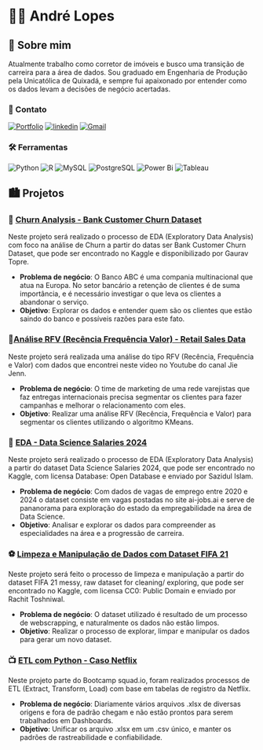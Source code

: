 # 🧑‍💻 André Lopes
## 🚀 Sobre mim
Atualmente trabalho como corretor de imóveis e busco uma transição de carreira para a área de dados. Sou graduado em Engenharia de Produção pela Unicatólica de Quixadá, e sempre fui apaixonado por entender como os dados levam a decisões de negócio acertadas. 
### 🔗 Contato 
[![Portfolio](https://img.shields.io/badge/Portfolio-FF5722?style=for-the-badge&logo=todoist&logoColor=white)](https://sites.google.com/view/portfolioandreluizls1)
[![linkedin](https://img.shields.io/badge/linkedin-0A66C2?style=for-the-badge&logo=linkedin&logoColor=white)](https://www.linkedin.com/in/andreluizls1/)
[![Gmail](https://img.shields.io/badge/Gmail-333333?style=for-the-badge&logo=gmail&logoColor=red)](mailto:datalopes1@gmail.com)
### 🛠 Ferramentas
![Python](https://img.shields.io/badge/python-3670A0?style=for-the-badge&logo=python&logoColor=ffdd54)
![R](https://img.shields.io/badge/R-276DC3?style=for-the-badge&logo=r&logoColor=white)
![MySQL](https://img.shields.io/badge/MySQL-00000F?style=for-the-badge&logo=mysql&logoColor=white)
![PostgreSQL](https://img.shields.io/badge/PostgreSQL-000?style=for-the-badge&logo=postgresql)
![Power Bi](https://img.shields.io/badge/power_bi-F2C811?style=for-the-badge&logo=powerbi&logoColor=black)
![Tableau](https://img.shields.io/badge/Tableau-E97627?style=for-the-badge&logo=Tableau&logoColor=white)

## 🏙️ Projetos
### 🏦 [Churn Analysis - Bank Customer Churn Dataset](https://github.com/datalopes1/bankabc_churn/)
Neste projeto será realizado o processo de EDA (Exploratory Data Analysis) com foco na análise de Churn a partir do datas ser Bank Customer Churn Dataset, que pode ser encontrado no Kaggle e disponibilizado por Gaurav Topre.

- **Problema de negócio**: O Banco ABC é uma compania multinacional que atua na Europa. No setor bancário a retenção de clientes é de suma importância, e é necessário investigar o que leva os clientes a abandonar o serviço.
- **Objetivo**: Explorar os dados e entender quem são os clientes que estão saindo do banco e possíveis razões para este fato. 
### 🏪[Análise RFV (Recência Frequência Valor) - Retail Sales Data](https://github.com/datalopes1/warehouse_rfv/)
Neste projeto será realizada uma análise do tipo RFV (Recência, Frequência e Valor) com dados que encontrei neste video no Youtube do canal Jie Jenn.

- **Problema de negócio**: O time de marketing de uma rede varejistas que faz entregas internacionais precisa segmentar os clientes para fazer campanhas e melhorar o relacionamento com eles.
- **Objetivo**: Realizar uma análise RFV (Recência, Frequência e Valor) para segmentar os clientes utilizando o algoritmo KMeans. 
### 💽 [EDA - Data Science Salaries 2024](https://github.com/datalopes1/ds_salaries2024_eda)
Neste projeto será realizado o processo de EDA (Exploratory Data Analysis) a partir do dataset Data Science Salaries 2024, que pode ser encontrado no Kaggle, com licensa Database: Open Database e enviado por Sazidul Islam. 

- **Problema de negócio**: Com dados de vagas de emprego entre 2020 e 2024 o dataset consiste em vagas postadas no site ai-jobs.ai e serve de pananorama para exploração do estado da empregabilidade na área de Data Science.
- **Objetivo**: Analisar e explorar os dados para compreender as especialidades na área e a progressão de carreira.
### ⚽ [Limpeza e Manipulação de Dados com Dataset FIFA 21](https://github.com/datalopes1/fifa21_datacleaning)
Neste projeto será feito o processo de limpeza e manipulação a partir do dataset FIFA 21 messy, raw dataset for cleaning/ exploring, que pode ser encontrado no Kaggle, com licensa CC0: Public Domain e enviado por Rachit Toshniwal.

- **Problema de negócio**: O dataset utilizado é resultado de um processo de webscrapping, e naturalmente os dados não estão limpos.
- **Objetivo**: Realizar o processo de explorar, limpar e manipular os dados para gerar um novo dataset. 
### 📺 [ETL com Python - Caso Netflix](https://github.com/datalopes1/netflix-case)
Neste projeto parte do Bootcamp squad.io, foram realizados processos de ETL (Extract, Transform, Load) com base em tabelas de registro da Netflix.

- **Problema de negócio**: Diariamente vários arquivos .xlsx de diversas origens e fora de padrão chegam e não estão prontos para serem trabalhados em Dashboards.
- **Objetivo**: Unificar os arquivo .xlsx em um .csv único, e manter os padrões de rastreabilidade e confiabilidade. 
